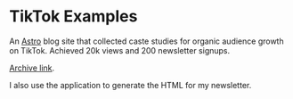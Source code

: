 # TikTok Examples

An [Astro](https://astro.build/) blog site that collected caste studies for organic audience growth on TikTok. Achieved 20k views
and 200 newsletter signups.

[Archive link](https://web.archive.org/web/20240912172228/https://tiktokexamples.com/).

I also use the application to generate the HTML for my newsletter.
